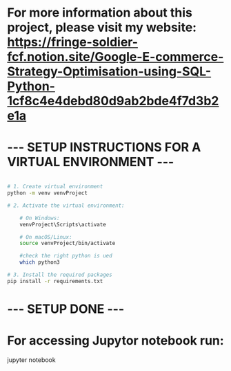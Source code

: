 # For more information about this project, please visit my website: https://fringe-soldier-fcf.notion.site/Google-E-commerce-Strategy-Optimisation-using-SQL-Python-1cf8c4e4debd80d9ab2bde4f7d3b2e1a

# --- SETUP INSTRUCTIONS FOR A VIRTUAL ENVIRONMENT ---

```bash

# 1. Create virtual environment
python -m venv venvProject

# 2. Activate the virtual environment:

    # On Windows:
    venvProject\Scripts\activate

    # On macOS/Linux:
    source venvProject/bin/activate

    #check the right python is ued
    which python3

# 3. Install the required packages
pip install -r requirements.txt

```

# --- SETUP DONE ---


# For accessing Jupytor notebook run:
jupyter notebook
